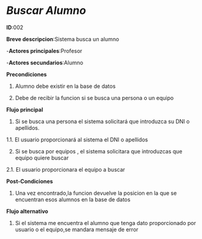 # *Buscar Alumno*

**ID**:002

**Breve descripcion**:Sistema busca un alumno

-**Actores principales**:Profesor

-**Actores secundarios**:Alumno

**Precondiciones**

1. Alumno debe existir en la base de datos

2. Debe de recibir la funcion si se busca una persona o un equipo

**Flujo principal**

1. Si se busca una persona el sistema solicitará que introduzca su DNI o apellidos.

 1.1. El usuario proporcionará al sistema el DNI o apellidos
 
2. Si se busca por equipos , el sistema solicitara que introduzcas que equipo quiere buscar
 
 2.1. El usuario proporcionara el equipo a buscar
 
 **Post-Condiciones**
 
 1. Una vez encontrado,la funcion devuelve la posicion en la que se encuentran esos alumnos en la base de datos
 
 **Flujo alternativo**
 
 1. Si el sistema me encuentra el alumno que tenga dato proporcionado por usuario o el equipo,se mandara mensaje de error


